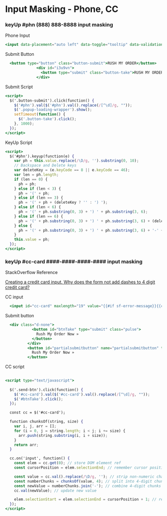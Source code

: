 # Input Masking - Phone, CC

### keyUp #phn (888) 888-8888 input masking

Phone Input

```jsx
<input data-placement="auto left" data-toggle="tooltip" data-validation="required" name="phone" placeholder="Phone Number*" required="" title="Phone Number" type="tel" value="" maxlength="16" id="phn" onkeyup="this.value=this.value.replace(/[^\d]/,'')" class="form-control" />
```

Submit Button

```jsx
  <button type="button" class="button-submit">RUSH MY ORDER</button>
              <div id="i3u9vn">
                <button type="submit" class="button-take">RUSH MY ORDER</button>
              </div>
```

Submit Script

```jsx
<script>
  $('.button-submit').click(function() {
    $('#phn').val($('#phn').val().replace(/[^\d]/g, ""));
    $('.popup-loading-wrapper').show();
    setTimeout(function() {
      $('.button-take').click();
    }, 1000);
  });
</script>
```

KeyUp Script

```jsx
<script>
  $('#phn').keyup(function(e) {
    var ph = this.value.replace(/\D/g, '').substring(0, 10);
    // Backspace and Delete keys
    var deleteKey = (e.keyCode == 8 || e.keyCode == 46);
    var len = ph.length;
    if (len == 0) {
      ph = ph;
    } else if (len < 3) {
      ph = '(' + ph;
    } else if (len == 3) {
      ph = '(' + ph + (deleteKey ? '' : ') ');
    } else if (len < 6) {
      ph = '(' + ph.substring(0, 3) + ') ' + ph.substring(3, 6);
    } else if (len == 6) {
      ph = '(' + ph.substring(0, 3) + ') ' + ph.substring(3, 6) + (deleteKey ? '' : '-');
    } else {
      ph = '(' + ph.substring(0, 3) + ') ' + ph.substring(3, 6) + '-' + ph.substring(6, 10);
    }
    this.value = ph;
  });
</script>
```

### keyUp #cc-card ####-####-####-#### input masking

StackOverflow Reference

[Creating a credit card input. Why does the form not add dashes to 4 digit credit card?](https://stackoverflow.com/questions/41770553/creating-a-credit-card-input-why-does-the-form-not-add-dashes-to-4-digit-credit)

CC input

```jsx
  <input id="cc-card" maxlength="19" value="{{#if sf-error-message}}{{cardNumber}}{{/if}}" name="cardNumber" placeholder="•••• •••• •••• ••••" type="tel" required="" onkeyup="" class="form-control" />
```

Submit button

```jsx
  <div class="d-none">
            <button id="btnTake" type="submit" class="pulse">
              Rush My Order Now »
            </button>
          </div>
          <button id="partialsubmitbutton" name="partialsubmitbutton" type="button" class="pulse send-btn">
            Rush My Order Now »
          </button>
```

CC script

```jsx
  
<script type="text/javascript">
 
  $('.send-btn').click(function() {
    $('#cc-card').val($('#cc-card').val().replace(/[^\d]/g, "")); 
    $('#btnTake').click(); 
  });

  const cc = $('#cc-card');

  function chunksOf(string, size) {
    var i, j, arr = [];
    for (i = 0, j = string.length; i < j; i += size) {
      arr.push(string.substring(i, i + size));
    }
    return arr;
  }

  cc.on('input', function() {
    const elem = cc.get(0); // store DOM element ref
    const cursorPosition = elem.selectionEnd; // remember cursor position

    const value = cc.val().replace(/\D/g, ''); // strip non-numeric chars
    const numberChunks = chunksOf(value, 4); // split into 4-digit chunks
    const newValue = numberChunks.join('-'); // combine 4-digit chunks into a single string
    cc.val(newValue); // update new value

    elem.selectionStart = elem.selectionEnd = cursorPosition + 1; // reset cursor position since the value changed
  });
</script>
```
